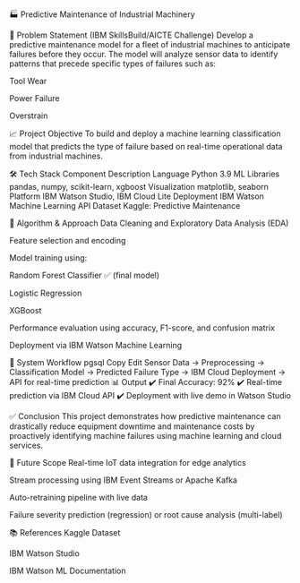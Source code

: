 🏭 Predictive Maintenance of Industrial Machinery

🚀 Problem Statement (IBM SkillsBuild/AICTE Challenge)
Develop a predictive maintenance model for a fleet of industrial machines to anticipate failures before they occur. The model will analyze sensor data to identify patterns that precede specific types of failures such as:

Tool Wear

Power Failure

Overstrain

📈 Project Objective
To build and deploy a machine learning classification model that predicts the type of failure based on real-time operational data from industrial machines.

🛠️ Tech Stack
Component	Description
Language	Python 3.9
ML Libraries	pandas, numpy, scikit-learn, xgboost
Visualization	matplotlib, seaborn
Platform	IBM Watson Studio, IBM Cloud Lite
Deployment	IBM Watson Machine Learning API
Dataset	Kaggle: Predictive Maintenance

🧠 Algorithm & Approach
Data Cleaning and Exploratory Data Analysis (EDA)

Feature selection and encoding

Model training using:

Random Forest Classifier ✅ (final model)

Logistic Regression

XGBoost

Performance evaluation using accuracy, F1-score, and confusion matrix

Deployment via IBM Watson Machine Learning

🔄 System Workflow
pgsql
Copy
Edit
Sensor Data → Preprocessing → Classification Model → Predicted Failure Type → IBM Cloud Deployment → API for real-time prediction
📊 Output
✔️ Final Accuracy: 92%
✔️ Real-time prediction via IBM Cloud API
✔️ Deployment with live demo in Watson Studio

✅ Conclusion
This project demonstrates how predictive maintenance can drastically reduce equipment downtime and maintenance costs by proactively identifying machine failures using machine learning and cloud services.

🔮 Future Scope
Real-time IoT data integration for edge analytics

Stream processing using IBM Event Streams or Apache Kafka

Auto-retraining pipeline with live data

Failure severity prediction (regression) or root cause analysis (multi-label)

📚 References
Kaggle Dataset

IBM Watson Studio

IBM Watson ML Documentation


